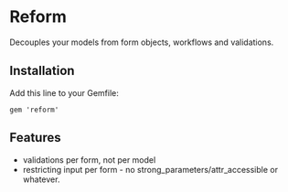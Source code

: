 # Reform

Decouples your models from form objects, workflows and validations.

## Installation

Add this line to your Gemfile:

    gem 'reform'


## Features

* validations per form, not per model
* restricting input per form - no strong_parameters/attr_accessible or whatever.